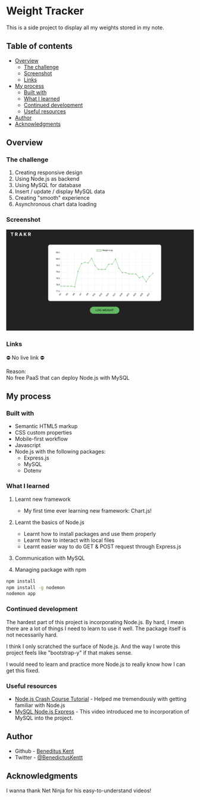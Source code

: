 # Weight Tracker

This is a side project to display all my weights stored in my note.

## Table of contents

-   [Overview](#overview)
    -   [The challenge](#the-challenge)
    -   [Screenshot](#screenshot)
    -   [Links](#links)
-   [My process](#my-process)
    -   [Built with](#built-with)
    -   [What I learned](#what-i-learned)
    -   [Continued development](#continued-development)
    -   [Useful resources](#useful-resources)
-   [Author](#author)
-   [Acknowledgments](#acknowledgments)

## Overview

### The challenge

1. Creating responsive design
2. Using Node.js as backend
3. Using MySQL for database
4. Insert / update / display MySQL data
5. Creating "smooth" experience
6. Asynchronous chart data loading

### Screenshot

![](./images/screenshot.png)

### Links

⛔ No live link ⛔

Reason:  
No free PaaS that can deploy Node.js with MySQL

## My process

### Built with

-   Semantic HTML5 markup
-   CSS custom properties
-   Mobile-first workflow
-   Javascript
-   Node.js with the following packages:
    -   Express.js
    -   MySQL
    -   Dotenv

### What I learned

1. Learnt new framework

    - My first time ever learning new framework: Chart.js!

2. Learnt the basics of Node.js

    - Learnt how to install packages and use them properly
    - Learnt how to interact with local files
    - Learnt easier way to do GET & POST request through Express.js

3. Communication with MySQL

4. Managing package with npm

```bash
npm install
npm install -g nodemon
nodemon app
```

### Continued development

The hardest part of this project is incorporating Node.js.
By hard, I mean there are a lot of things I need to learn to use it well.
The package itself is not necessarily hard.

I think I only scratched the surface of Node.js.
And the way I wrote this project feels like "bootstrap-y" if that makes sense.

I would need to learn and practice more Node.js to really know how I can get this fixed.

### Useful resources

-   [Node.js Crash Course Tutorial](https://www.youtube.com/playlist?list=PL4cUxeGkcC9jsz4LDYc6kv3ymONOKxwBU) - Helped me tremendously with getting familiar with Node.js
-   [MySQL Node.js Express](https://youtu.be/Hej48pi_lOc) - This video introduced me to incorporation of MySQL into the project.

## Author

-   Github - [Beneditus Kent](https://github.com/BenedictusKent)
-   Twitter - [@BenedictusKentt](https://twitter.com/BenedictusKentt)

## Acknowledgments

I wanna thank Net Ninja for his easy-to-understand videos!
